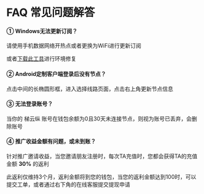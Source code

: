 # FAQ 常见问题解答

#### ① Windows无法更新订阅？

请使用手机数据网络开热点或者更换为WiFi进行更新订阅

或者[下载此工具](https://file.tiyunzong.cloud/Downloads/%E8%AF%8A%E6%96%AD%E4%BF%AE%E5%A4%8D%E5%B7%A5%E5%85%B71.6.1.5.zip)进行环境修复

#### ② Android定制客户端登录后没有节点？

点击中间的长椭圆形框，进入选择线路页面，点击右上角更新节点信息

#### ③ 无法登录账号？

当你的 梯云纵 账号在钱包余额为0且30天未连接节点，则视为账号已丢弃，会删除账号

#### ④ 推广收益金额有问题，或未到账？

针对推广邀请收益，当您邀请朋友注册时，每次TA充值时，您都会获得TA的充值金额 **30%** 的返利

此返利仅维持3个月，返利金额将到您的钱包，当您的返利金额达到100时，可以提交工单，或者通过右下角的在线客服提交提现申请
